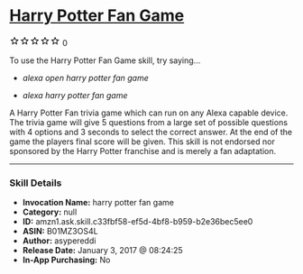 # [Harry Potter Fan Game](http://alexa.amazon.com/#skills/amzn1.ask.skill.c33fbf58-ef5d-4bf8-b959-b2e36bec5ee0)
![0 stars](../../images/ic_star_border_black_18dp_1x.png)![0 stars](../../images/ic_star_border_black_18dp_1x.png)![0 stars](../../images/ic_star_border_black_18dp_1x.png)![0 stars](../../images/ic_star_border_black_18dp_1x.png)![0 stars](../../images/ic_star_border_black_18dp_1x.png) 0

To use the Harry Potter Fan Game skill, try saying...

* *alexa open harry potter fan game*

* *alexa harry potter fan game*

A Harry Potter Fan trivia game which can run on any Alexa capable device. The trivia game will give 5 questions from a large set of possible questions with 4 options and 3 seconds to select the correct answer. At the end of the game the players final score will be given. This skill is not endorsed nor sponsored by the Harry Potter franchise and is merely a fan adaptation.

***

### Skill Details

* **Invocation Name:** harry potter fan game
* **Category:** null
* **ID:** amzn1.ask.skill.c33fbf58-ef5d-4bf8-b959-b2e36bec5ee0
* **ASIN:** B01MZ3OS4L
* **Author:** asypereddi
* **Release Date:** January 3, 2017 @ 08:24:25
* **In-App Purchasing:** No
